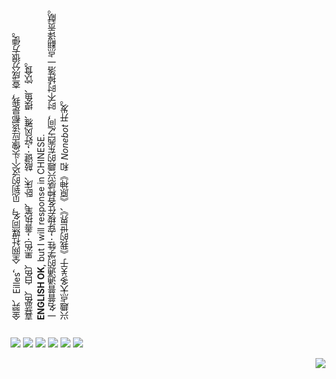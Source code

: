 <a style="writing-mode: vertical-rl; transform: rotate(180deg); text-align:start">

金羿、Eilles，全网社媒同名，见到的这个头像应该都是我，查成分很方便。\
喜蓝色、白色、黑色；善执笔、卧床、敲键；好风雅、摸鱼、饮食。\
**ENGLISH OK**, but I will response in CHINESE.

一名普普通通的学牲；穿梭在各种感兴趣的东西之间，时不时掉落一点翻译贡献。

兴趣点大多关于《我的世界》、《原神》和 _Nonebot_ 开发。

</a>

[![][Gitee: 金羿ELS]](https://gitee.com/EillesWan)
[![][Bilibili: 金羿ELS]](https://space.bilibili.com/397369002/)
[![][轻雪社区: 金羿ELS]](https://lab.liteyuki.icu/@Eilles)
[![][QQ群: 嚻嚻金羿]](http://qm.qq.com/cgi-bin/qm/qr?_wv=1027&k=Er0L6zcDs56KT09nzIP4syFLLZ738ics&authKey=64g0ym11%2BerZi7THzWzyWR2oSbBBM687y6jqKg%2BKP3qGi3Oa%2BZtLbwL5WQiMWSCQ&noverify=0&group_code=1070505462)
[![][Twitter: 金羿ELS]](https://x.com/EillesW)
[![][Telegram: 金羿]](https://t.me/EillesWan)

<a href="https://github.com/anuraghazra/github-readme-stats">
  <img align="right" src="https://github-readme-stats.vercel.app/api?username=EillesWan&show_icons=true&theme=dracula&locale=cn&hide_border=true&title_color=8F93FF" />
</a>


[Bilibili: 金羿ELS]: https://img.shields.io/badge/Bilibili-金羿ELS-00A1E7?style=for-the-badge&labelColor=4E4C9C
[Gitee: 金羿ELS]: https://img.shields.io/badge/Gitee-金羿ELS-00A1E7?style=for-the-badge&labelColor=4E4C9C
[萌娘百科: W-YI]: https://img.shields.io/badge/萌娘百科-W--YI-00A1E7?style=for-the-badge&labelColor=4E4C9C
[轻雪社区: 金羿ELS]: https://img.shields.io/badge/轻雪社区-金羿ELS-00A1E7?style=for-the-badge&labelColor=4E4C9C
[QQ群: 嚻嚻金羿]: https://img.shields.io/badge/QQ群-嚻嚻金羿-00A1E7?style=for-the-badge&labelColor=4E4C9C
[Twitter: 金羿ELS]: https://img.shields.io/badge/Twitter-金羿ELS-00A1E7?style=for-the-badge&labelColor=4E4C9C
[Telegram: 金羿]: https://img.shields.io/badge/Telegram-金羿-00A1E7?style=for-the-badge&labelColor=4E4C9C

